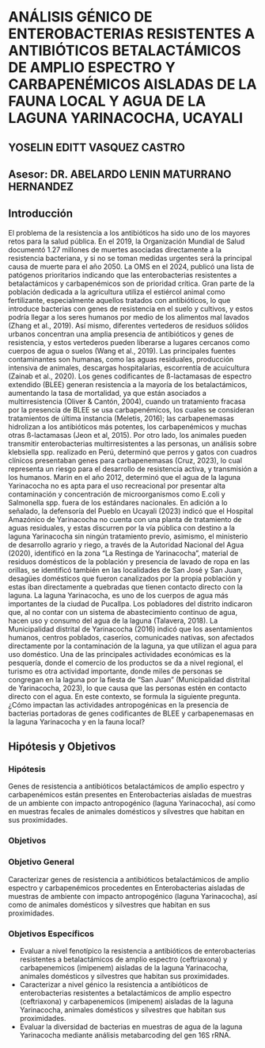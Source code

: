 # ANÁLISIS GÉNICO DE ENTEROBACTERIAS RESISTENTES A ANTIBIÓTICOS BETALACTÁMICOS DE AMPLIO ESPECTRO Y CARBAPENÉMICOS AISLADAS DE LA FAUNA LOCAL Y AGUA DE LA LAGUNA YARINACOCHA, UCAYALI
## YOSELIN EDITT VASQUEZ CASTRO
## Asesor: DR. ABELARDO LENIN MATURRANO HERNANDEZ


## Introducción
El problema de la resistencia a los antibióticos ha sido uno de los mayores retos para la salud pública. En el 2019, la Organización Mundial de Salud documentó 1.27 millones de muertes asociadas directamente a la resistencia bacteriana, y si no se toman medidas urgentes será la principal causa de muerte para el año 2050. La OMS en el 2024, publicó una lista de patógenos prioritarios indicando que las enterobacterias resistentes a betalactámicos y carbapenémicos son de prioridad crítica.
Gran parte de la población dedicada a la agricultura utiliza el estiércol animal como fertilizante, especialmente aquellos tratados con antibióticos, lo que introduce bacterias con genes de resistencia en el suelo y cultivos, y estos podría llegar a los seres humanos por medio de los alimentos mal lavados (Zhang et al., 2019). Así mismo, diferentes vertederos de residuos sólidos urbanos concentran una amplia presencia de antibióticos y genes de resistencia, y estos vertederos pueden liberarse a lugares cercanos como cuerpos de agua o suelos (Wang et al., 2019). Las principales fuentes contaminantes son humanas, como las aguas residuales, producción intensiva de animales, descargas hospitalarias, escorrentía de acuicultura (Zainab et al., 2020).
Los genes codificantes de ß-lactamasas de espectro extendido (BLEE) generan resistencia a la mayoría de los betalactámicos, aumentando la tasa de mortalidad, ya que están asociados a multirresistencia (Oliver & Cantón, 2004), cuando un tratamiento fracasa por la presencia de BLEE se usa carbapenémicos, los cuales se consideran tratamientos de última instancia (Meletis, 2016); las carbapenemasas hidrolizan a los antibióticos más potentes, los carbapenémicos y muchas otras ß-lactamasas (Jeon et al, 2015). Por otro lado, los animales pueden transmitir enterobacterias multirresistentes a las personas, un análisis sobre klebsiella spp. realizado en Perú, determinó que perros y gatos con cuadros clínicos presentaban genes para carbapenemasas (Cruz, 2023), lo cual representa un riesgo para el desarrollo de resistencia activa, y transmisión a los humanos. Marin en el año 2012, determinó que el agua de la laguna Yarinacocha no es apta para el uso recreacional por presentar alta contaminación y concentración de microorganismos como E.coli y Salmonella spp. fuera de los estándares nacionales.
En adición a lo señalado, la defensoría del Pueblo en Ucayali (2023) indicó que el Hospital Amazónico de Yarinacocha no cuenta con una planta de tratamiento de aguas residuales, y estas discurren por la vía pública con destino a la laguna Yarinacocha sin ningún tratamiento previo, asimismo, el ministerio de desarrollo agrario y riego, a través de la Autoridad Nacional del Agua (2020), identificó en la zona “La Restinga de Yarinacocha”, material de residuos domésticos de la población y presencia de lavado de ropa en las orillas, se identificó también en las localidades de San José y San Juan, desagües domésticos que fueron canalizados por la propia población y estas iban directamente a quebradas que tienen contacto directo con la laguna.
La laguna Yarinacocha, es uno de los cuerpos de agua más importantes de la ciudad de Pucallpa. Los pobladores del distrito indicaron que, al no contar con un sistema de abastecimiento continuo de agua, hacen uso y consumo del agua de la laguna (Talavera, 2018). La Municipalidad distrital de Yarinacocha (2016) indicó que los asentamientos humanos, centros poblados, caseríos, comunicades nativas, son afectados directamente por la contaminación de la laguna, ya que utilizan el agua para uso doméstico. Una de las principales actividades económicas es la pesquería, donde el comercio de los productos se da a nivel regional, el turismo es otra actividad importante, donde miles de personas se congregan en la laguna por la fiesta de “San Juan” (Municipalidad distrital de Yarinacocha, 2023), lo que causa que las personas estén en contacto directo con el agua. En este contexto, se formula la siguiente pregunta.
¿Cómo impactan las actividades antropogénicas en la presencia de bacterias portadoras de genes codificantes de BLEE y carbapenemasas en la laguna Yarinacocha y en la fauna local?

## Hipótesis y Objetivos
### Hipótesis
Genes de resistencia a antibióticos betalactámicos de amplio espectro y carbapenémicos están presentes en Enterobacterias aisladas de muestras de un ambiente con impacto antropogénico (laguna Yarinacocha), así como en muestras fecales de animales domésticos y silvestres que habitan en sus proximidades.

### Objetivos
### Objetivo General
Caracterizar genes de resistencia a antibióticos betalactámicos de amplio espectro y carbapenémicos procedentes en Enterobacterias aisladas de muestras de ambiente con impacto antropogénico (laguna Yarinacocha), así como de animales domésticos y silvestres que habitan en sus proximidades.
### Objetivos Específicos
- Evaluar a nivel fenotípico la resistencia a antibióticos de enterobacterias resistentes a betalactámicos de amplio espectro (ceftriaxona) y carbapenemicos (imipenem) aisladas de la laguna Yarinacocha, animales domésticos y silvestres que habitan sus proximidades.
- Caracterizar a nivel génico la resistencia a antibióticos de enterobacterias resistentes a betalactámicos de amplio espectro (ceftriaxona) y carbapenemicos (imipenem) aisladas de la laguna Yarinacocha, animales domésticos y silvestres que habitan sus proximidades.
- Evaluar la diversidad de bacterias en muestras de agua de la laguna Yarinacocha mediante análisis metabarcoding del gen 16S rRNA.
